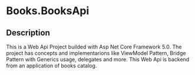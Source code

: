 # Books.BooksApi

## Description

This is a Web Api Project builded with Asp Net Core Framework 5.0.
The project has concepts and implementarions like ViewModel Pattern, Bridge Pattern with Generics usage, delegates and more.
This Web Api is backend from an application of books catalog.
